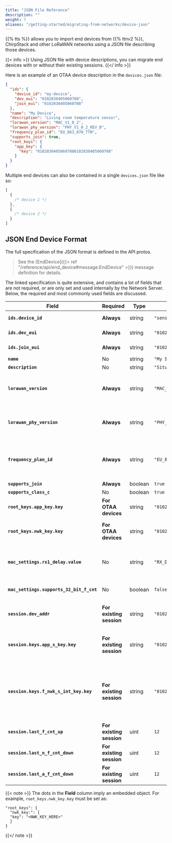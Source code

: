 ```yaml
---
title: "JSON File Reference"
description: ""
weight: 7
aliases: "/getting-started/migrating-from-networks/device-json"
---
```


{{% tts %}} allows you to import end devices from {{% ttnv2 %}}, ChirpStack and other LoRaWAN networks using a JSON file describing those devices.

{{< info >}} Using JSON file with device descriptions, you can migrate end devices with or without their existing sessions. {{</ info >}}

Here is an example of an OTAA device description in the `devices.json` file:

```json
{
  "ids": {
    "device_id": "my-device",
    "dev_eui": "0102030405060708",
    "join_eui": "0102030405060708"
  },
  "name": "My Device",
  "description": "Living room temperature sensor",
  "lorawan_version": "MAC_V1_0_2",
  "lorawan_phy_version": "PHY_V1_0_2_REV_B",
  "frequency_plan_id": "EU_863_870_TTN",
  "supports_join": true,
  "root_keys": {
    "app_key": {
      "key": "01020304050607080102030405060708"
    }
  }
}
```

Multiple end devices can also be contained in a single `devices.json` file like so:

```js
[
  {
    /* device 1 */
  },
  {
    /* device 2 */
  }
]
```

## JSON End Device Format

The full specification of the JSON format is defined in the API protos. 

> See the [EndDevice]({{< ref "/reference/api/end_device#message:EndDevice" >}}) message definition for details.

The linked specification is quite extensive, and contains a lot of fields that are not required, or are only set and used internally by the Network Server. Below, the required and most commonly used fields are discussed.

<div class="fixed-table table-device-json">

| Field | Required | Type | Example | Description |
|---|---|---|---|---|
| **`ids.device_id`** | **Always** | string | `"sensor-1"` | [More info]({{< ref "reference/glossary#device-id" >}}) |
| **`ids.dev_eui`** | **Always** | string | `"0102030405060708"` | [More info]({{< ref "reference/glossary#deveui" >}}) |
| **`ids.join_eui`** | **Always** | string | `"0102030405060708"` | Also referred to as **AppEUI**. [More info]({{< ref "reference/glossary#joineui" >}}) |
| **`name`** | No | string | `"My Sensor"` | Optional, a name for the device |
| **`description`** | No | string | `"Situated in living room"` | Optional, description of the device |
| **`lorawan_version`** | **Always** | string | `"MAC_V1_0_2"` | See [MACVersion]({{< ref "reference/api/end_device#enum:MACVersion" >}}) for supported versions. See [LoRaWAN Version]({{< ref "reference/glossary#lorawan-version" >}}) for more information. |
| **`lorawan_phy_version`** | **Always** | string | `"PHY_V1_0_2_REV_B"` | See [PHYVersion]({{< ref "reference/api/end_device#enum:PHYVersion" >}}) for supported versions. See [LoRaWAN Version]({{< ref "reference/glossary#regional-parameters" >}}) for more information. |
| **`frequency_plan_id`** | **Always** | string | `"EU_863_870_TTN"` | See [Frequency Plans]({{< ref "reference/frequency-plans" >}}) for a list of supported frequency plans (The frequency plan `ID` is needed). See [Frequency Plan]({{< ref "reference/glossary#frequency-plan" >}}) for more information. |
| **`supports_join`** | **Always** | boolean | `true` | `true` for OTAA devices, `false` for ABP. |
| **`supports_class_c`** | No | boolean | `true` | `true` for Class C devices, `false` otherwise. |
| **`root_keys.app_key.key`** | **For OTAA devices** | string | `"01020304050607080102030405060708"` | See [Application Key]({{< ref "reference/glossary#application-key" >}}) for more information. |
| **`root_keys.nwk_key.key`** | **For OTAA devices** | string | `"01020304050607080102030405060708"` | For LoRaWAN version 1.1 and later only. See [Network Key]({{< ref "reference/glossary#network-key" >}}) for more information. |
| **`mac_settings.rx1_delay.value`** | No | string | `"RX_DELAY_5"` | Delay for the first Class A receive window (Rx1). Typical values are `RX_DELAY_1` (1 second) and `RX_DELAY_5` (5 seconds). See [MACSettings]({{< ref "reference/api/end_device#message:MACSettings" >}}) for more information. |
| **`mac_settings.supports_32_bit_f_cnt`** | No | boolean | `false` | `true` if device supports 32-bit frame counters, `false` if device only supports 16-bit frame counters. |
| **`session.dev_addr`** | **For existing session** | string | `"01020304"` | **Needed for ABP devices or when migrating OTAA devices with an existing session**. See [Device Address]({{< ref "/reference/glossary#device-address" >}}) for more information. |
| **`session.keys.app_s_key.key`** | **For existing session** | string | `"01020304050607080102030405060708"` | **Needed for ABP devices or when migrating OTAA devices with an existing session**. See [Application Session Key]({{< ref "reference/glossary#application-session-key" >}}) for more information. |
| **`session.keys.f_nwk_s_int_key.key`** | **For existing session** | string | `"01020304050607080102030405060708"` | Forwarding Network Session Integrity Key, also referred to as **Network Session Key** in LoRaWAN v1.0.x compatibility mode. See [SessionKeys]({{< ref "reference/api/end_device#message:SessionKeys" >}}) and [Forwarding Network Session Integrity Key]({{< ref "/reference/glossary#forwarding-network-session-integrity-key" >}}) for more information. |
| **`session.last_f_cnt_up`** | **For existing session** | uint | `12` | Last uplink frame counter used. |
| **`session.last_n_f_cnt_down`** | **For existing session** | uint | `12` | Last network downlink frame counter used. |
| **`session.last_a_f_cnt_down`** | **For existing session** | uint | `12` | Last application downlink frame counter used. |

</div>

{{< note >}} The dots in the **Field** column imply an embedded object. For example, `root_keys.nwk_key.key` must be set as:
```
"root_keys": {
  "nwk_key:": {
  "key": "<NWK_KEY_HERE>"
  }
}
```
{{</ note >}}

